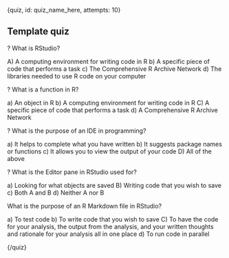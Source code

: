 
{quiz, id: quiz_name_here, attempts: 10}

## Template quiz

? What is RStudio?

A) A computing environment for writing code in R
b) A specific piece of code that performs a task
c) The Comprehensive R Archive Network
d) The libraries needed to use R code on your computer

? What is a function in R?

a) An object in R
b) A computing environment for writing code in R
C) A specific piece of code that performs a task
d) A Comprehensive R Archive Network

? What is the purpose of an IDE in programming?

a) It helps to complete what you have written
b) It suggests package names or functions
c) It allows you to view the output of your code
D) All of the above

? What is the Editor pane in RStudio used for?

a) Looking for what objects are saved
B) Writing code that you wish to save
c) Both A and B
d) Neither A nor B

What is the purpose of an R Markdown file in RStudio?

a) To test code
b) To write code that you wish to save
C) To have the code for your analysis, the output from the analysis, and your written thoughts and rationale for your analysis all in one place
d) To run code in parallel

{/quiz}
